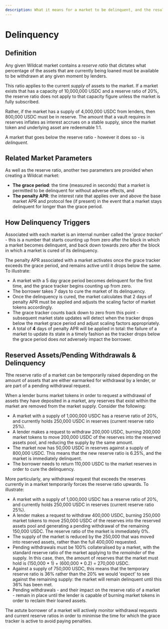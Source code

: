 ```yaml
---
description: What it means for a market to be delinquent, and the resulting impact.
---
```


# Delinquency



## Definition

Any given Wildcat market contains a _reserve ratio_ that dictates what percentage of the assets that are currently being loaned must be available to be withdrawn at any given moment by lenders.

This ratio applies to the current _supply_ of assets to the market. If a market exists that has a capacity of 10,000,000 USDC and a reserve ratio of 20%, the reserve ratio does not apply to that capacity figure unless the market is fully subscribed.

Rather, if the market has a supply of 4,000,000 USDC from lenders, then 800,000 USDC must be in reserve. The amount that a vault requires in reserves inflates as interest accrues on a stable supply, since the market token and underlying asset are redeemable 1:1.

A market that goes below the reserve ratio - however it does so - is _delinquent_.

## Related Market Parameters

As well as the reserve ratio, another two parameters are provided when creating a Wildcat market:

* **The grace period**: the time (measured in seconds) that a market is permitted to be delinquent for without adverse effects, and
* **The penalty APR**: the interest rate that applies over and above the base market APR and protocol fee (if present) in the event that a market stays delinquent for longer than the grace period.

## How Delinquency Triggers

Associated with each market is an internal number called the '_grace tracker_' - this is a number that starts counting up from zero after the block in which a market becomes delinquent, and back down towards zero after the block in which a market is cured of its delinquency.

The penalty APR associated with a market activates once the grace tracker exceeds the grace   period, and remains active until it drops below the same. To illustrate:

* A market with a 5 day grace period becomes delinquent for the first time, and the grace tracker begins counting up from zero.
* The borrower takes 7 days to cure the market of its delinquency.
* Once the delinquency is cured, the market calculates that 2 days of penalty APR must be applied and adjusts the scaling factor of market tokens accordingly.
* The grace tracker counts back down to zero from this point - subsequent market state updates will detect when the tracker drops below the market grace period and adjust scaling factors appropriately.
* A total of **4** days of penalty APR will be applied in total: the failure of a market to update its state in a timely fashion as the tracker drops below the grace period does _not_ adversely impact the borrower.

## Reserved Assets/Pending Withdrawals & Delinquency

Tthe reserve ratio of a market can be temporarily raised depending on the amount of assets that are either earmarked for withdrawal by a lender, or are part of a pending withdrawal request.

When a lender burns market tokens in order to request a withdrawal of assets they have deposited in a market, any reserves that exist within the market are removed from the market supply. Consider the following:

* A market with a supply of 1,000,000 USDC has a reserve ratio of 20%, and currently holds 250,000 USDC in reserves (current reserve ratio 25%).
* A lender makes a request to withdraw 200,000 USDC, burning 200,000 market tokens to move 200,000 USDC of the reserves into the reserved assets pool, and reducing the supply by the same amount.
* The market now has 50,000 USDC in reserves against a supply of 800,000 USDC. This means that the new reserve ratio is 6.25%, and the market is immediately delinquent.
* The borrower needs to return 110,000 USDC to the market reserves in order to cure the delinquency.

More particularly, any withdrawal request that exceeds the reserves currently in a market temporarily forces the reserve ratio upwards. To illustrate:

* A market with a supply of 1,000,000 USDC has a reserve ratio of 20%, and currently holds 250,000 USDC in reserves (current reserve ratio 25%).
* A lender makes a request to withdraw 400,000 USDC, burning 250,000 market tokens to move 250,000 USDC of the reserves into the reserved assets pool and generating a pending withdrawal of the remaining 150,000 USDC. The reserve ratio of the market is immediately 0%.
* The supply of the market is reduced by the 250,000 that was moved into reserved assets, rather than the full 400,000 requested.
* Pending withdrawals must be 100% collateralised by a market, with the standard reserve ratio of the market applying to the _remainder_ of the supply. In this case, then, the amount of reserves that the market must hold is (150,000 \* 1) + (600,000 \* 0.2) = 270,000 USDC.
* Against a supply of 750,000 USDC, this means that the temporary reserve ratio is 36% rather than the 20% we would 'expect' to see against the remaining supply: the market will remain delinquent until this 36% has been met.
* Pending withdrawals - and their impact on the reserve ratio of a market - remain in place until the lender is capable of burning market tokens in order to reclaim their loaned assets.

The astute borrower of a market will actively monitor withdrawal requests and current reserve ratios in order to minimise the time for which the grace tracker is active to avoid paying penalties.


